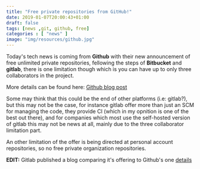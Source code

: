 ```yaml
---
title: "Free private repositories from GitHub!"
date: 2019-01-07T20:00:43+01:00
draft: false
tags: [news ,git, github, free]
categories : [ "news" ]
image: "img/resources/github.jpg"
---
```


Today's tech news is coming from **Github** with their new announcement of free unlimited private repositories, fellowing the steps of **Bitbucket** and **gitlab**, there is one limitation though which is you can have up to only three collaborators in the project.<!--more-->

More details can be found here: [Github blog post](https://blog.github.com/2019-01-07-new-year-new-github/)

Some may think that this could be the end of other platforms (i.e: gitlab?), but this may not be the case, for instance gitlab offer more than just an SCM for managing the code, they provide CI (which in my opnition is one of the best out there), and for companies which most use the self-hosted version of gitlab this may not be news at all, mainly due to the three collaborator limitation part.

An other limitation of the offer is being directed at personal account repositories, so no free private organization repositories.

**EDIT:** Gitlab published a blog comparing it's offering to Github's one [details](https://about.gitlab.com/2019/01/07/github-offering-free-private-repos-for-up-to-three-collaborators/)